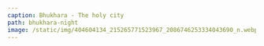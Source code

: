 ```yaml
---
caption: Bhukhara - The holy city
path: bhukhara-night
image: /static/img/404604134_215265771523967_2086746253334043690_n.webp
---
```

